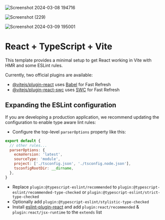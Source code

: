 
![Screenshot 2024-03-08 194716](https://github.com/kamawallsec/chess-game-react/assets/84046930/e58ff7d8-54a7-4276-a795-8ad18af82810)

![Screenshot (229)](https://github.com/kamawallsec/chess-game-react/assets/84046930/89a56461-97b1-4bff-ad80-cc5f3ff48958)

![Screenshot 2024-03-09 195001](https://github.com/kamawallsec/chess-game-react/assets/84046930/5623ca9e-4fe6-4557-a67b-6fb1aa5db21f)

# React + TypeScript + Vite

This template provides a minimal setup to get React working in Vite with HMR and some ESLint rules.

Currently, two official plugins are available:

- [@vitejs/plugin-react](https://github.com/vitejs/vite-plugin-react/blob/main/packages/plugin-react/README.md) uses [Babel](https://babeljs.io/) for Fast Refresh
- [@vitejs/plugin-react-swc](https://github.com/vitejs/vite-plugin-react-swc) uses [SWC](https://swc.rs/) for Fast Refresh

## Expanding the ESLint configuration

If you are developing a production application, we recommend updating the configuration to enable type aware lint rules:

- Configure the top-level `parserOptions` property like this:

```js
export default {
  // other rules...
  parserOptions: {
    ecmaVersion: 'latest',
    sourceType: 'module',
    project: ['./tsconfig.json', './tsconfig.node.json'],
    tsconfigRootDir: __dirname,
  },
}
```

- Replace `plugin:@typescript-eslint/recommended` to `plugin:@typescript-eslint/recommended-type-checked` or `plugin:@typescript-eslint/strict-type-checked`
- Optionally add `plugin:@typescript-eslint/stylistic-type-checked`
- Install [eslint-plugin-react](https://github.com/jsx-eslint/eslint-plugin-react) and add `plugin:react/recommended` & `plugin:react/jsx-runtime` to the `extends` list

